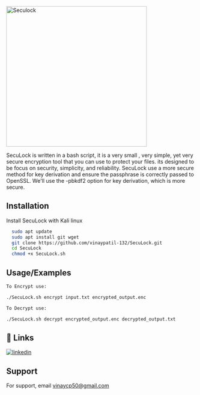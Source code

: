 
<img center width="374" alt="Seculock" src="https://github.com/vinaypatil-132/SecuLock/assets/69195030/4bfbc3fd-bf9d-4731-ae58-627c20fa7738">


SecuLock is written in a bash script, it is a very small , very simple, yet very secure encryption tool that you can use to protect your files. its designed to be focus on security, simplicity, and reliability. SecuLock use a more secure method for key derivation and ensure the passphrase is correctly passed to OpenSSL. We'll use the -pbkdf2 option for key derivation, which is more secure.
## Installation

Install SecuLock with Kali linux

```bash
  sudo apt update
  sudo apt install git wget
  git clone https://github.com/vinaypatil-132/SecuLock.git
  cd SecuLock
  chmod +x SecuLock.sh
```
    
## Usage/Examples

```bash
To Encrypt use:

./SecuLock.sh encrypt input.txt encrypted_output.enc

To Decrypt use:

./SecuLock.sh decrypt encrypted_output.enc decrypted_output.txt
```


## 🔗 Links

[![linkedin](https://img.shields.io/badge/linkedin-0A66C2?style=for-the-badge&logo=linkedin&logoColor=white)](https://www.linkedin.com/in/vinay-patil-devops-engineering/)



## Support

For support, email vinaycp50@gmail.com

